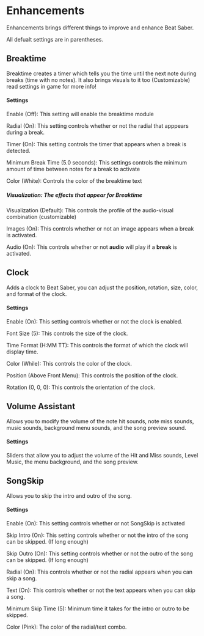 # Enhancements
Enhancements brings different things to improve and enhance Beat Saber.

All defualt settings are in parentheses.
## Breaktime
Breaktime creates a timer which tells you the time until the next note during breaks (time with no notes). It also brings visuals to it too (Customizable) read settings in game for more info!

#### Settings
Enable (Off): This setting will enable the breaktime module

Radial (On): This setting controls whether or not the radial that apppears during a break.

Timer (On): This setting controls the timer that appears when a break is detected.

Minimum Break Time (5.0 seconds): This settings controls the minimum amount of time between notes for a break to activate

Color (White): Controls the color of the breaktime text
##### Visualization: The effects that appear for Breaktime
Visualization (Default): This controls the profile of the audio-visual combination (customizable)

Images (On): This controls whether or not an image appears when a break is activated.

Audio (On): This controls whether or not **audio** will play if a **break** is activated.
## Clock
Adds a clock to Beat Saber, you can adjust the position, rotation, size, color, and format of the clock.
#### Settings
Enable (On): This setting controls whether or not the clock is enabled.

Font Size (5): This controls the size of the clock.

Time Format (H:MM TT): This controls the format of which the clock will display time.

Color (While): This controls the color of the clock.

Position (Above Front Menu): This controls the position of the clock.

Rotation (0, 0, 0): This controls the orientation of the clock.
## Volume Assistant
Allows you to modify the volume of the note hit sounds, note miss sounds, music sounds, background menu sounds, and the song preview sound.
#### Settings
Sliders that allow you to adjust the volume of the Hit and Miss sounds, Level Music, the menu background, and the song preview.
## SongSkip
Allows you to skip the intro and outro of the song.
#### Settings
Enable (On): This setting controls whether or not SongSkip is activated

Skip Intro (On): This setting controls whether or not the intro of the song can be skipped. (If long enough)

Skip Outro (On): This setting controls whether or not the outro of the song can be skipped. (If long enough)

Radial (On): This controls whether or not the radial appears when you can skip a song.

Text (On): This controls whether or not the text appears when you can skip a song.

Minimum Skip Time (5): Minimum time it takes for the intro or outro to be skipped.

Color (Pink): The color of the radial/text combo.
